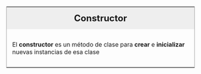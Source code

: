 <table id='card'>
    <tr>
        <td align='center'>
            <h2>Constructor</h2>
        </td>
    </tr>
    <tr>
        <td>
            <p>El <b>constructor</b> es un método de clase para <b>crear</b> e <b>inicializar</b> nuevas instancias de esa clase</p>
            <p></p>
        </td>
    </tr>
</table>

<style>
    #card {
        margin-top: 20px;
        border: 1px solid #999;
            }
    #card h2 {
        margin: 0;
            }
    #card tr:first-child {
        background: #eee;
            }
    #card td {
        padding: 15px;
            }
</style>